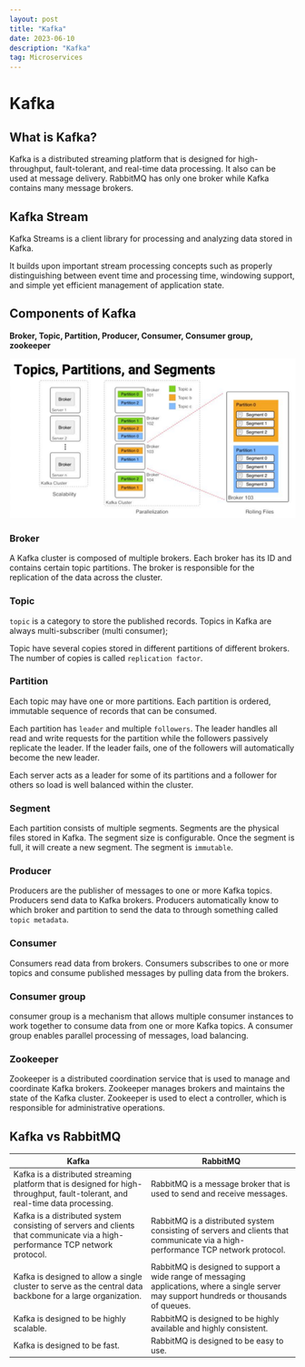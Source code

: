 ```yaml
---
layout: post
title: "Kafka"
date: 2023-06-10
description: "Kafka"
tag: Microservices
---
```


# Kafka

## What is Kafka?

Kafka is a distributed streaming platform that is designed for high-throughput, fault-tolerant, and real-time data processing. It also can be used at message delivery. RabbitMQ has only one broker while Kafka contains many message brokers.

## Kafka Stream

Kafka Streams is a client library for processing and analyzing data stored in Kafka.

It builds upon important stream processing concepts such as properly distinguishing between event time and processing time, windowing support, and simple yet efficient management of application state.

## Components of Kafka

**Broker, Topic, Partition, Producer, Consumer, Consumer group, zookeeper**

<img src = "/images/Full-Stack/Microservices/kafka.png">

### Broker

A Kafka cluster is composed of multiple brokers. Each broker has its ID and contains certain topic partitions. The broker is responsible for the replication of the data across the cluster.

### Topic

`topic` is a category to store the published records. Topics in Kafka are always multi-subscriber (multi consumer);

Topic have several copies stored in different partitions of different brokers. The number of copies is called `replication factor`.

### Partition

Each topic may have one or more partitions. Each partition is ordered, immutable sequence of records that can be consumed.

Each partition has `leader` and multiple `followers`. The leader handles all read and write requests for the partition while the followers passively replicate the leader. If the leader fails, one of the followers will automatically become the new leader.

Each server acts as a leader for some of its partitions and a follower for others so load is well balanced within the cluster.

### Segment

Each partition consists of multiple segments. Segments are the physical files stored in Kafka. The segment size is configurable. Once the segment is full, it will create a new segment. The segment is `immutable`.

### Producer

Producers are the publisher of messages to one or more Kafka topics. Producers send data to Kafka brokers. Producers automatically know to which broker and partition to send the data to through something called `topic metadata`.

### Consumer

Consumers read data from brokers. Consumers subscribes to one or more topics and consume published messages by pulling data from the brokers.

### Consumer group

consumer group is a mechanism that allows multiple consumer instances to work together to consume data from one or more Kafka topics. A consumer group enables parallel processing of messages, load balancing.

### Zookeeper

Zookeeper is a distributed coordination service that is used to manage and coordinate Kafka brokers. Zookeeper manages brokers and maintains the state of the Kafka cluster. Zookeeper is used to elect a controller, which is responsible for administrative operations.

## Kafka vs RabbitMQ

| Kafka                                                                                                                          | RabbitMQ                                                                                                                                   |
| ------------------------------------------------------------------------------------------------------------------------------ | ------------------------------------------------------------------------------------------------------------------------------------------ |
| Kafka is a distributed streaming platform that is designed for high-throughput, fault-tolerant, and real-time data processing. | RabbitMQ is a message broker that is used to send and receive messages.                                                                    |
| Kafka is a distributed system consisting of servers and clients that communicate via a high-performance TCP network protocol.  | RabbitMQ is a distributed system consisting of servers and clients that communicate via a high-performance TCP network protocol.           |
| Kafka is designed to allow a single cluster to serve as the central data backbone for a large organization.                    | RabbitMQ is designed to support a wide range of messaging applications, where a single server may support hundreds or thousands of queues. |
| Kafka is designed to be highly scalable.                                                                                       | RabbitMQ is designed to be highly available and highly consistent.                                                                         |
| Kafka is designed to be fast.                                                                                                  | RabbitMQ is designed to be easy to use.                                                                                                    |

